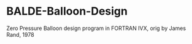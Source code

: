 # BALDE-Balloon-Design
Zero Pressure Balloon design program in FORTRAN IVX, orig by James Rand, 1978
